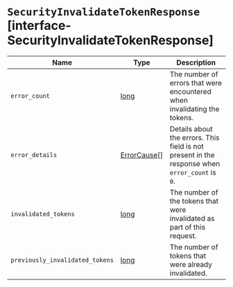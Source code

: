# `SecurityInvalidateTokenResponse` [interface-SecurityInvalidateTokenResponse]

| Name | Type | Description |
| - | - | - |
| `error_count` | [long](./long.md) | The number of errors that were encountered when invalidating the tokens. |
| `error_details` | [ErrorCause](./ErrorCause.md)[] | Details about the errors. This field is not present in the response when `error_count` is `0`. |
| `invalidated_tokens` | [long](./long.md) | The number of the tokens that were invalidated as part of this request. |
| `previously_invalidated_tokens` | [long](./long.md) | The number of tokens that were already invalidated. |

